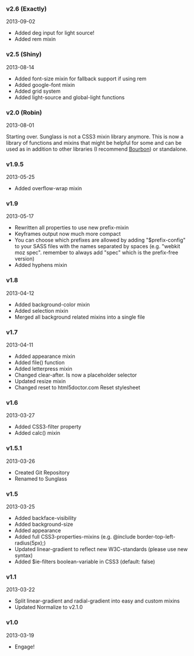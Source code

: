 ### v2.6 (Exactly)

2013-09-02

* Added deg input for light source!
* Added rem mixin

### v2.5 (Shiny)

2013-08-14

* Added font-size mixin for fallback support if using rem
* Added google-font mixin
* Added grid system
* Added light-source and global-light functions

### v2.0 (Robin)

2013-08-01

Starting over. Sunglass is not a CSS3 mixin library anymore. This is now a library of functions and mixins that might be helpful for some and can be used as in addition to other libraries (I recommend [Bourbon](http://bourbon.io/)) or standalone.

### v1.9.5

2013-05-25

* Added overflow-wrap mixin

### v1.9

2013-05-17

* Rewritten all properties to use new prefix-mixin
* Keyframes output now much more compact
* You can choose which prefixes are allowed by adding "$prefix-config" to your SASS files with the names separated by spaces (e.g. "webkit moz spec". remember to always add "spec" which is the prefix-free version)
* Added hyphens mixin

### v1.8

2013-04-12

* Added background-color mixin
* Added selection mixin
* Merged all background related mixins into a single file

### v1.7

2013-04-11

* Added appearance mixin
* Added file() function
* Added letterpress mixin
* Changed clear-after. Is now a placeholder selector
* Updated resize mixin
* Changed reset to html5doctor.com Reset stylesheet

### v1.6

2013-03-27

* Added CSS3-filter property
* Added calc() mixin

### v1.5.1

2013-03-26

* Created Git Repository
* Renamed to Sunglass

### v1.5

2013-03-25

* Added backface-visibility
* Added background-size
* Added appearance
* Added full CSS3-properties-mixins (e.g. @include border-top-left-radius(5px);)
* Updated linear-gradient to reflect new W3C-standards (please use new syntax)
* Added $ie-filters boolean-variable in CSS3 (default: false)

### v1.1

2013-03-22

* Split linear-gradient and radial-gradient into easy and custom mixins
* Updated Normalize to v2.1.0

### v1.0

2013-03-19

* Engage!
